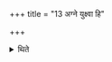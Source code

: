 +++
title = "13 अग्ने युक्ष्वा हि"

+++

<details><summary>थिते</summary>

13. After having offered a libation of ghee in the fire pan[^1] with the verses beginning with agne yukṣvā hi ye tava? and yuksvā hi devalūtaman, he throws the pieces of gold in the human head.  

[^2]: Cf. TS V.5.3.1.  

[^3]: TS IV.2.9.q.  

[^4]: TS IV.2.9.r. 4. According to TS V.2.9.3. the pieces of gold are to be placed on the vital parts e.g. on mouth, cyes, cars etc. of the human head. See XVI.27.1-4. 
</details>
